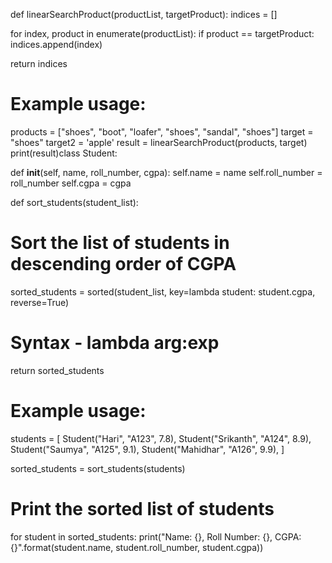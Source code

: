 def linearSearchProduct(productList, targetProduct):
  indices = []

  for index, product in enumerate(productList):
    if product == targetProduct:
      indices.append(index)

  return indices


# Example usage:
products = ["shoes", "boot", "loafer", "shoes", "sandal", "shoes"]
target = "shoes"
target2 = 'apple'
result = linearSearchProduct(products, target)
print(result)class Student:

  def __init__(self, name, roll_number, cgpa):
    self.name = name
    self.roll_number = roll_number
    self.cgpa = cgpa


def sort_students(student_list):
  # Sort the list of students in descending order of CGPA
  sorted_students = sorted(student_list,
                           key=lambda student: student.cgpa,
                           reverse=True)
  # Syntax - lambda arg:exp
  return sorted_students


# Example usage:
students = [
    Student("Hari", "A123", 7.8),
    Student("Srikanth", "A124", 8.9),
    Student("Saumya", "A125", 9.1),
    Student("Mahidhar", "A126", 9.9),
]

sorted_students = sort_students(students)

# Print the sorted list of students
for student in sorted_students:
  print("Name: {}, Roll Number: {}, CGPA: {}".format(student.name,
                                                     student.roll_number,
                                                     student.cgpa))

